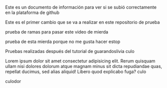 Este es un documento de información para ver si se subió correctamente en la plataforma de github

Este es el primer cambio que se va a realizar en este repositorio de prueba


prueba de ramas para pasar este video de mierda

prueba de esta mierda porque no me gusta hacer estop

Pruebas realizadas después del tutorial de guarandoslivia culo

Lorem ipsum dolor sit amet consectetur adipisicing elit. Rerum quisquam ullam nisi dolores dolorum atque magnam minus sit 
dicta repudiandae quas, repellat ducimus, sed alias aliquid! Libero quod explicabo fuga? culo

culodor